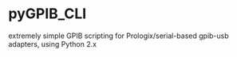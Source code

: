 # pyGPIB_CLI
extremely simple GPIB scripting for Prologix/serial-based gpib-usb adapters, using Python 2.x
